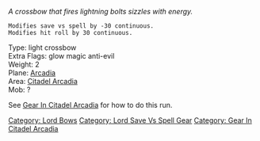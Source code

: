 *A crossbow that fires lightning bolts sizzles with energy.*

`Modifies save vs spell by -30 continuous.`  
`Modifies hit roll by 30 continuous.`

Type: light crossbow  
Extra Flags: glow magic anti-evil  
Weight: 2  
Plane: [Arcadia](:Category:Arcadia.md "wikilink")  
Area: [Citadel Arcadia](:Category:Citadel_Arcadia.md "wikilink")  
Mob: ?  

See [Gear In Citadel
Arcadia](:Category:Gear_In_Citadel_Arcadia.md "wikilink") for how to do
this run.

[Category: Lord Bows](Category:_Lord_Bows "wikilink") [Category: Lord
Save Vs Spell Gear](Category:_Lord_Save_Vs_Spell_Gear "wikilink")
[Category: Gear In Citadel
Arcadia](Category:_Gear_In_Citadel_Arcadia "wikilink")
